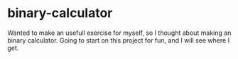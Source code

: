 # binary-calculator

Wanted to make an usefull exercise for myself, so I thought about making an binary calculator.
Going to start on this project for fun, and I will see where I get.